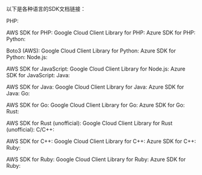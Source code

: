 
以下是各种语言的SDK文档链接：

PHP:

AWS SDK for PHP: 
Google Cloud Client Library for PHP: 
Azure SDK for PHP: 
Python:

Boto3 (AWS): 
Google Cloud Client Library for Python: 
Azure SDK for Python: 
Node.js:

AWS SDK for JavaScript: 
Google Cloud Client Library for Node.js: 
Azure SDK for JavaScript: 
Java:

AWS SDK for Java: 
Google Cloud Client Library for Java: 
Azure SDK for Java: 
Go:

AWS SDK for Go: 
Google Cloud Client Library for Go: 
Azure SDK for Go: 
Rust:

AWS SDK for Rust (unofficial): 
Google Cloud Client Library for Rust (unofficial): 
C/C++:

AWS SDK for C++: 
Google Cloud Client Library for C++: 
Azure SDK for C++: 
Ruby:

AWS SDK for Ruby: 
Google Cloud Client Library for Ruby: 
Azure SDK for Ruby: 
